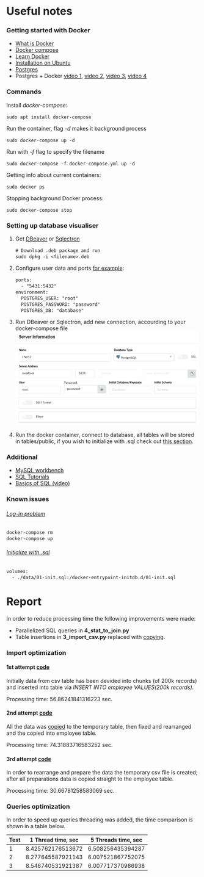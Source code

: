 # Useful notes

### Getting started with Docker

+ [What is Docker](https://www.youtube.com/watch?v=YFl2mCHdv24)
+ [Docker compose](https://www.youtube.com/watch?v=Qw9zlE3t8Ko)
+ [Learn Docker](https://www.youtube.com/watch?v=wCTTHhehJbU)
+ [Installation on Ubuntu](https://docs.docker.com/install/linux/docker-ce/ubuntu/)
+ [Postgres](https://hub.docker.com/_/postgres/)
+ Postgres + Docker [video 1](https://www.youtube.com/watch?v=AVGjN28E760), [video 2](https://www.youtube.com/watch?v=q5J3rtAGGNU), [video 3](https://www.youtube.com/watch?v=A8dErdDMqb0), [video 4](https://www.youtube.com/watch?v=aHbE3pTyG-Q)

### Commands
Install *docker-compose*:

    sudo apt install docker-compose

Run the container, flag *-d* makes it background process

    sudo docker-compose up -d

Run with *-f* flag to specify the filename

    sudo docker-compose -f docker-compose.yml up -d

Getting info about current containers:

    sudo docker ps

Stopping background Docker process:

    sudo docker-compose stop

### Setting up database visualiser
1. Get [DBeaver](https://dbeaver.io/download/) or [Sqlectron](https://sqlectron.github.io/)
    ```
    # Download .deb package and run
    sudo dpkg -i <filename>.deb 
    ```
2. Configure user data and ports [for example](https://github.com/EgorOs/osinkin_hw12/blob/master/docker-compose.yml#L7):

    ```
    ports: 
      - "5431:5432"
    environment:
      POSTGRES_USER: "root"
      POSTGRES_PASSWORD: "password"
      POSTGRES_DB: "database"
    ```
3. Run DBeaver or Sqlectron, add new connection, accourding to your docker-compose file
    ![Connection setup](https://raw.githubusercontent.com/EgorOs/osinkin_hw12/master/imgs/connection_setup.png)

4. Run the docker container, connect to database, all tables will be stored in tables/public, if you wish to initialize with .sql check out [this section](https://github.com/EgorOs/osinkin_hw12#initialize-with-sql).

### Additional
+ [MySQL workbench](https://linode.com/docs/databases/mysql/install-and-configure-mysql-workbench-on-ubuntu/)
+ [SQL Tutorials](https://www.w3schools.com/sql/)
+ [Basics of SQL (video)](https://www.youtube.com/watch?v=bEtnYWuo2Bw)

### Known issues

###### [Log-in problem](https://stackoverflow.com/questions/29580798/docker-compose-environment-variables)

    docker-compose rm
    docker-compose up

###### [Initialize with .sql](https://gist.github.com/onjin/2dd3cc52ef79069de1faa2dfd456c945)

    volumes:
      - ./data/01-init.sql:/docker-entrypoint-initdb.d/01-init.sql

# Report

In order to reduce processing time the following improvements were made:
+ Parallelized SQL queries in **4_stat_to_join.py**
+ Table insertions in **3_import_csv.py** replaced with [copying](http://initd.org/psycopg/docs/cursor.html#cursor.copy_from).

### Import optimization


#### 1st attempt [code](https://github.com/EgorOs/osinkin_hw12/blob/master/unoptimized/3_import_csv_v1.py)
Initially data from csv table has been devided into chunks (of 200k records) and inserted into table via *INSERT INTO employee VALUES(200k records)*.

Processing time: 56.86241841316223 sec. 

#### 2nd attempt [code](https://github.com/EgorOs/osinkin_hw12/blob/master/unoptimized/3_import_csv_v2.py)
All the data was [copied](http://initd.org/psycopg/docs/cursor.html#cursor.copy_from) to the temporary table, then fixed and rearranged and the copied into employee table.

Processing time: 74.31883716583252 sec. 

#### 3rd attempt [code](https://github.com/EgorOs/osinkin_hw12/blob/dfbac5781c3a0267b5d5a9c9d5affeb35d6da8e0/3_import_csv.py)
In order to rearrange and prepare the data the temporary csv file is created; after all preparations data is copied straight to the employee table.

Processing time: 30.66781258583069 sec.

### Queries optimization

In order to speed up queries threading was added, the time comparison is shown in a table below.

 Test    |  1 Thread time, sec  |  5 Threads time, sec  
 ------  |  ------------------  |  -------------------  
 1       |  8.425762176513672   |  6.508256435394287   
 2       |  8.277645587921143   |  6.007521867752075 
 3       |  8.546740531921387   |  6.007717370986938  


